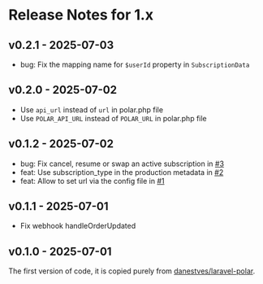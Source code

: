 # Release Notes for 1.x

## v0.2.1 - 2025-07-03

* bug: Fix the mapping name for `$userId` property in `SubscriptionData`

## v0.2.0 - 2025-07-02

* Use `api_url` instead of `url` in polar.php file
* Use `POLAR_API_URL` instead of `POLAR_URL` in polar.php file

## v0.1.2 - 2025-07-02

* bug: Fix cancel, resume or swap an active subscription in [#3](https://github.com/confetticode/laravel-polar/pull/3)
* feat: Use subscription_type in the production metadata in [#2](https://github.com/confetticode/laravel-polar/pull/2)
* feat: Allow to set url via the config file in [#1](https://github.com/confetticode/laravel-polar/pull/1)

## v0.1.1 - 2025-07-01

* Fix webhook handleOrderUpdated

## v0.1.0 - 2025-07-01

The first version of code, it is copied purely from [danestves/laravel-polar](https://github.com/danestves/laravel-polar).
